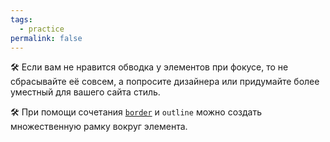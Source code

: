 ```yaml
---
tags:
  - practice
permalink: false
---
```


🛠 Если вам не нравится обводка у элементов при фокусе, то не сбрасывайте её совсем, а попросите дизайнера или придумайте более уместный для вашего сайта стиль.

🛠 При помощи сочетания [`border`](/css/doka/border) и `outline` можно создать множественную рамку вокруг элемента.
